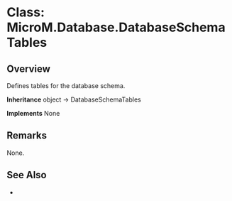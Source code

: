 # Class: MicroM.Database.DatabaseSchemaTables
## Overview
Defines tables for the database schema.

**Inheritance**
object -> DatabaseSchemaTables

**Implements**
None

## Remarks
None.

## See Also
-

